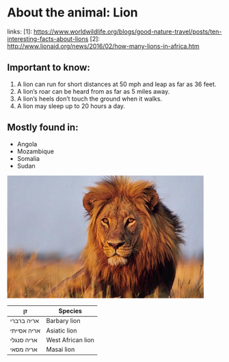 # About the animal: Lion

links:
[1]: https://www.worldwildlife.org/blogs/good-nature-travel/posts/ten-interesting-facts-about-lions
[2]: http://www.lionaid.org/news/2016/02/how-many-lions-in-africa.htm

## Important to know:

1.  A lion can run for short distances at 50 mph and leap as far as 36 feet.
2.  A lion’s roar can be heard from as far as 5 miles away.
3.  A lion’s heels don’t touch the ground when it walks. 
4.  A lion may sleep up to 20 hours a day.

## Mostly found in:
- Angola
- Mozambique
- Somalia
- Sudan

![Image of github's lion](/Images/lion.jpg)

זן             | Species
--------------|--------
אריה ברברי     | Barbary lion
אריה אסייתי    | Asiatic lion
אריה סנגלי     | West African lion 
אריה מסאי     | Masai lion
